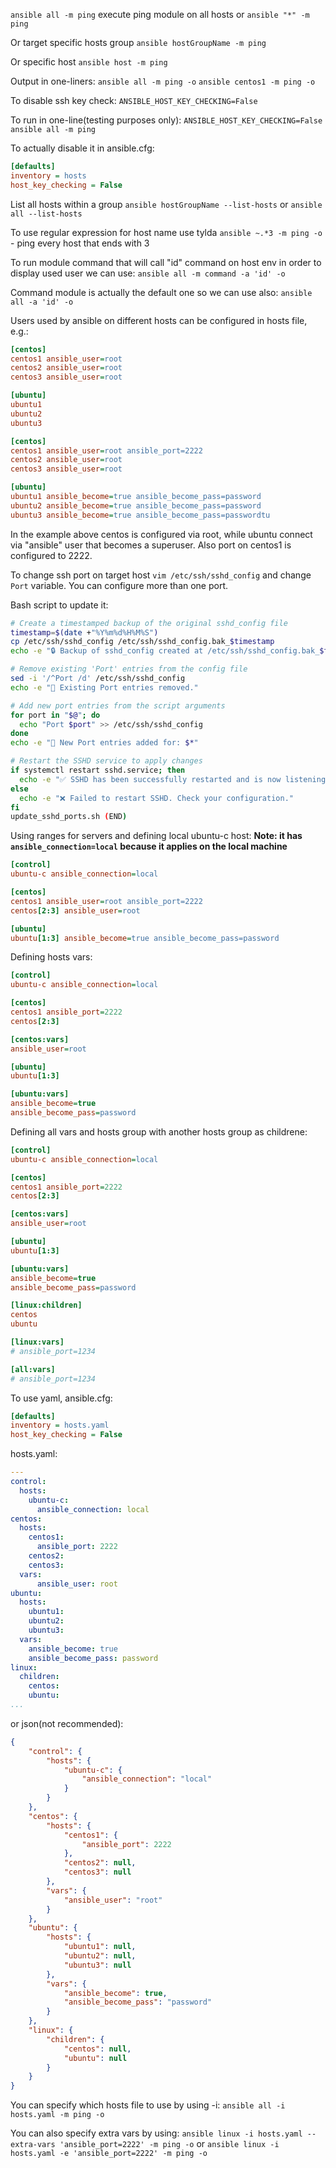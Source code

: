 `ansible all -m ping` execute ping module on all hosts
or `ansible "*" -m ping`

Or target specific hosts group
`ansible hostGroupName -m ping`

Or specific host
`ansible host -m ping`

Output in one-liners:
`ansible all -m ping -o`
`ansible centos1 -m ping -o`

To disable ssh key check:
`ANSIBLE_HOST_KEY_CHECKING=False` 

To run in one-line(testing purposes only):
`ANSIBLE_HOST_KEY_CHECKING=False ansible all -m ping`

To actually disable it in ansible.cfg:
```ini
[defaults]
inventory = hosts
host_key_checking = False
```

List all hosts within a group
`ansible hostGroupName --list-hosts`
or
`ansible all --list-hosts`

To use regular expression for host name use tylda
`ansible ~.*3 -m ping -o` - ping every host that ends with 3

To run module command that will call "id" command on host env in order to display used user we can use:
`ansible all -m command -a 'id' -o` 

Command module is actually the default one so we can use also:
`ansible all -a 'id' -o` 

Users used by ansible on different hosts can be configured in hosts file, e.g.:
```ini
[centos]
centos1 ansible_user=root
centos2 ansible_user=root
centos3 ansible_user=root

[ubuntu]
ubuntu1
ubuntu2
ubuntu3
```

```ini
[centos]
centos1 ansible_user=root ansible_port=2222
centos2 ansible_user=root
centos3 ansible_user=root

[ubuntu]
ubuntu1 ansible_become=true ansible_become_pass=password
ubuntu2 ansible_become=true ansible_become_pass=password
ubuntu3 ansible_become=true ansible_become_pass=passwordtu
```

In the example above centos is configured via root, while ubuntu connect via "ansible" user that becomes a superuser. Also port on centos1 is configured to 2222.

To change ssh port on target host
`vim /etc/ssh/sshd_config`
and change `Port` variable. You can configure more than one port.

Bash script to update it:
```bash
# Create a timestamped backup of the original sshd_config file
timestamp=$(date +"%Y%m%d%H%M%S")
cp /etc/ssh/sshd_config /etc/ssh/sshd_config.bak_$timestamp
echo -e "🔒 Backup of sshd_config created at /etc/ssh/sshd_config.bak_$timestamp"

# Remove existing 'Port' entries from the config file
sed -i '/^Port /d' /etc/ssh/sshd_config
echo -e "🧹 Existing Port entries removed."

# Add new port entries from the script arguments
for port in "$@"; do
  echo "Port $port" >> /etc/ssh/sshd_config
done
echo -e "🔧 New Port entries added for: $*"

# Restart the SSHD service to apply changes
if systemctl restart sshd.service; then
  echo -e "✅ SSHD has been successfully restarted and is now listening on ports: $*"
else
  echo -e "❌ Failed to restart SSHD. Check your configuration."
fi
update_sshd_ports.sh (END)

```

Using ranges for servers and defining local ubuntu-c host:
**Note: it has `ansible_connection=local` because it applies on the local machine**
```ini
[control]
ubuntu-c ansible_connection=local

[centos]
centos1 ansible_user=root ansible_port=2222
centos[2:3] ansible_user=root

[ubuntu]
ubuntu[1:3] ansible_become=true ansible_become_pass=password
```

Defining hosts vars:
```ini
[control]
ubuntu-c ansible_connection=local

[centos]
centos1 ansible_port=2222
centos[2:3]

[centos:vars]
ansible_user=root

[ubuntu]
ubuntu[1:3]

[ubuntu:vars]
ansible_become=true
ansible_become_pass=password
```

Defining all vars and hosts group with another hosts group as childrene:
```ini
[control]
ubuntu-c ansible_connection=local

[centos]
centos1 ansible_port=2222
centos[2:3]

[centos:vars]
ansible_user=root

[ubuntu]
ubuntu[1:3]

[ubuntu:vars]
ansible_become=true
ansible_become_pass=password

[linux:children]
centos
ubuntu

[linux:vars]
# ansible_port=1234

[all:vars]
# ansible_port=1234
```

To use yaml, ansible.cfg:
```ini
[defaults]
inventory = hosts.yaml
host_key_checking = False
```

hosts.yaml:
```yaml
---
control:
  hosts:
    ubuntu-c:
      ansible_connection: local
centos:
  hosts:
    centos1:
      ansible_port: 2222
    centos2:
    centos3:
  vars:
      ansible_user: root
ubuntu:
  hosts:
    ubuntu1:
    ubuntu2:
    ubuntu3:
  vars:
    ansible_become: true
    ansible_become_pass: password
linux:
  children:
    centos:
    ubuntu:
...
```

or json(not recommended):
```json
{
    "control": {
        "hosts": {
            "ubuntu-c": {
                "ansible_connection": "local"
            }
        }
    },
    "centos": {
        "hosts": {
            "centos1": {
                "ansible_port": 2222
            },
            "centos2": null,
            "centos3": null
        },
        "vars": {
            "ansible_user": "root"
        }
    },
    "ubuntu": {
        "hosts": {
            "ubuntu1": null,
            "ubuntu2": null,
            "ubuntu3": null
        },
        "vars": {
            "ansible_become": true,
            "ansible_become_pass": "password"
        }
    },
    "linux": {
        "children": {
            "centos": null,
            "ubuntu": null
        }
    }
}
```

You can specify which hosts file to use by using -i:
`ansible all -i hosts.yaml -m ping -o`

You can also specify extra vars by using:
`ansible linux -i hosts.yaml --extra-vars 'ansible_port=2222' -m ping -o`
or
`ansible linux -i hosts.yaml -e 'ansible_port=2222' -m ping -o`